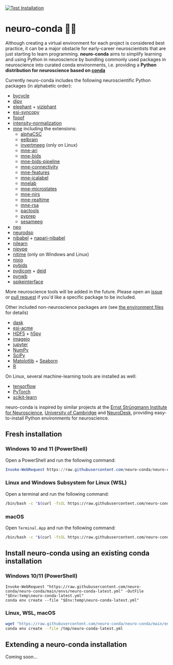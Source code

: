 [![Test Installation](https://github.com/neuro-conda/neuro-conda/actions/workflows/test-fresh-installation.yml/badge.svg)](https://github.com/neuro-conda/neuro-conda/actions/workflows/test-fresh-installation.yml)

# neuro-conda 🧠🐍

Although creating a virtual environment for each project is considered best practice, it can be a major obstacle for early-career neuroscientists that are just starting to learn programming. **neuro-conda** aims to simplify learning and using Python in neuroscience by bundling commonly used packages in neuroscience into curated conda environments, i.e. providing a **Python distribution for neuroscience based on [conda](https://www.anaconda.com)**

Currently neuro-conda includes the following neuroscientific Python packages (in alphabetic order):

- [bycycle](https://bycycle-tools.github.io)
- [dipy](https://dipy.org/)
- [elephant](https://elephant.readthedocs.io) + [viziphant](https://viziphant.readthedocs.io)
- [esi-syncopy](https://syncopy.readthedocs.io)
- [fooof](https://fooof-tools.github.io)
- [intensity-normalization](https://intensity-normalization.readthedocs.io/en/latest/readme.html)
- [mne](https://mne.tools) including the extensions:
  - [alphaCSC](https://alphacsc.github.io/stable/index.html)
  - [eelbrain](https://eelbrain.readthedocs.io/en/stable/index.html)
  - [invertmeeg](https://github.com/LukeTheHecker/invert) (only on Linux)
  - [mne-ari](https://github.com/john-veillette/mne-ari)
  - [mne-bids](https://mne.tools/mne-bids/stable/index.html)
  - [mne-bids-pipeline](https://mne.tools/mne-bids-pipeline/1.1/index.html)
  - [mne-connectivity](https://mne.tools/mne-connectivity/stable/index.html)
  - [mne-features](https://mne.tools/mne-features/)
  - [mne-icalabel](https://mne.tools/mne-icalabel/stable/index.html)
  - [mnelab](https://mnelab.readthedocs.io/en/latest/index.html)
  - [mne-microstates](https://github.com/wmvanvliet/mne_microstates)
  - [mne-nirs](https://mne.tools/mne-nirs/stable/index.html)
  - [mne-realtime](https://mne.tools/mne-realtime/)
  - [mne-rsa](https://users.aalto.fi/~vanvlm1/mne-rsa/)
  - [pactools](https://pactools.github.io/index.html)
  - [pyprep](https://github.com/sappelhoff/pyprep)
  - [sesameeg](https://pybees.github.io/sesameeg/)
- [neo](https://neo.readthedocs.io)
- [neurodsp](https://neurodsp-tools.github.io)
- [nibabel](https://nipy.org/nibabel/) + [napari-nibabel](https://nipy.org/packages/napari-nibabel/index.html)
- [nilearn](https://nilearn.github.io/stable/index.html)
- [nipype](https://nipype.readthedocs.io/en/latest/)
- [nitime](https://nipy.org/nitime/) (only on Windows and Linux)
- [nixio](https://nixio.readthedocs.io)
- [pybids](https://bids-standard.github.io/pybids/)
- [pydicom](https://pydicom.github.io/) + [deid](https://pydicom.github.io/deid/)
- [pynwb](https://pynwb.readthedocs.io)
- [spikeinterface](https://spikeinterface.readthedocs.io)

More neuroscience tools will be added in the future. Please open an [issue](https://github.com/neuro-conda/neuro-conda/issues) or [pull request](https://github.com/neuro-conda/neuro-conda/pulls) if you'd like a specific package to be included.

Other included non-neuroscience packages are (see [the environment files](/envs) for details)

- [dask](https://www.dask.org)
- [esi-acme](https://esi-acme.readthedocs.io)
- [HDF5](https://www.hdfgroup.org/solutions/hdf5/) + [h5py](https://www.h5py.org/)
- [imageio](https://imageio.readthedocs.io/en/stable/)
- [jupyter](https://jupyter.org)
- [NumPy](https://numpy.org/)
- [SciPy](https://scipy.org/)
- [Matplotlib](https://matplotlib.org/) + [Seaborn](https://seaborn.pydata.org/)
- [R](https://www.r-project.org/)

On Linux, several machine-learning tools are installed as well:

- [tensorflow](https://www.tensorflow.org)
- [PyTorch](https://pytorch.org)
- [scikit-learn](https://scikit-learn.org)

neuro-conda is inspired by similar projects at the [Ernst Strüngmann Institute for Neuroscience](https://github.com/esi-neuroscience/esi-conda), [University of Cambridge](https://github.com/jooh/neuroconda) and [NeuroDesk](https://www.neurodesk.org), providing easy-to-install Python environments for neuroscience.

## Fresh installation

### Windows 10 and 11 (PowerShell)

Open a PowerShell and run the following command:

```PowerShell
Invoke-WebRequest https://raw.githubusercontent.com/neuro-conda/neuro-conda/main/libexec/install.ps1 -OutFile $Env:temp\install_neuroconda.ps1; Invoke-Expression $Env:temp\install_neuroconda.ps1;
```

### Linux and Windows Subsystem for Linux (WSL)

Open a terminal and run the following command:

```zsh
/bin/bash -c "$(curl -fsSL https://raw.githubusercontent.com/neuro-conda/neuro-conda/main/libexec/install.sh)"
```

### macOS

Open `Terminal.App` and run the following command:

```zsh
/bin/bash -c "$(curl -fsSL https://raw.githubusercontent.com/neuro-conda/neuro-conda/main/libexec/install.sh)"
```


## Install neuro-conda using an existing conda installation

### Windows 10/11 (PowerShell)
```
Invoke-WebRequest "https://raw.githubusercontent.com/neuro-conda/neuro-conda/main/envs/neuro-conda-latest.yml" -OutFile "$Env:temp\neuro-conda-latest.yml"
conda env create --file "$Env:temp\neuro-conda-latest.yml"
```

### Linux, WSL, macOS
```bash
wget "https://raw.githubusercontent.com/neuro-conda/neuro-conda/main/envs/neuro-conda-latest.yml" -O /tmp/neuro-conda-latest.yml
conda env create --file /tmp/neuro-conda-latest.yml
```

## Extending a neuro-conda installation
Coming soon...

